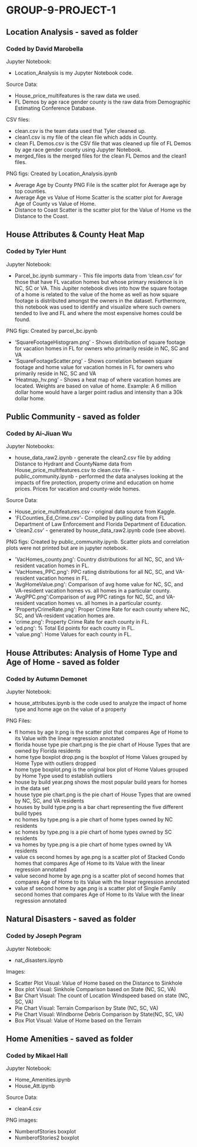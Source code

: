 # GROUP-9-PROJECT-1

## Location Analysis - saved as folder
### Coded by David Marobella
Jupyter Notebook:
- Location_Analysis is my Jupyter Notebook code.

Source Data: 
- House_price_multifeatures is the raw data we used.
- FL Demos by age race gender county is the raw data from Demographic Estimating Conference
  Database.

CSV files:  
- clean.csv is the team data used that Tyler cleaned up.
- clean1.csv is my file of the clean file which adds in County.
- clean FL Demos.csv is the CSV file that was cleaned up file of FL Demos by age race gender county using Jupyter Notebook.
- merged_files is the merged files for the clean FL Demos and the clean1 files.

PNG figs: Created by Location_Analysis.ipynb
- Average Age by County PNG File is the scatter plot for Average age by top counties.
- Average Age vs Value of Home Scatter is the scatter plot for Average Age of County vs Value of Home.
- Distance to Coast Scatter is the scatter plot for the Value of Home vs the Distance to the Coast.

## House Attributes & County Heat Map
### Coded by Tyler Hunt

Jupyter Notebook:
- Parcel_bc.ipynb summary - This file imports data from ‘clean.csv’ for those that have FL vacation homes but whose primary residence is in NC, SC or VA. This Jupiter notebook dives into how the square footage of a home is related to the value of the home as well as how square footage is distributed amongst the owners in the dataset. Furthermore, this notebook was used to identify and visualize where such owners tended to live and FL and where the most expensive homes could be found.

PNG figs: Created by parcel_bc.ipynb
- ‘SquareFootageHistogram.png’ - Shows distribution of square footage for vacation homes in FL for owners who primarily reside in NC, SC and VA
- ‘SquareFootageScatter.png’ - Shows correlation between square footage and home value for vacation homes in FL for owners who primarily reside in NC, SC and VA
- ‘Heatmap_hv.png’ - Shows a heat map of where vacation homes are located. Weights are based on value of home. Example: A 6 million dollar home would have a larger point radius and intensity than a 30k dollar home.


## Public Community - saved as folder
### Coded by Ai-Jiuan Wu
Jupyter Notebooks:
- house_data_raw2.ipynb - generate the clean2.csv file by adding Distance to Hydrant and CountyName data from House_price_multifeatures.csv  to clean.csv file.
-public_community.ipynb - performed the data analyses looking at the impacts of fire protection, property crime and education on home prices.  Prices for vacation and county-wide homes.

Source Data:
 - House_price_multifeatures.csv  - original data source from Kaggle. 
 - 'FLCounties_Ed_Crime.csv'- Compiled by pulling data from FL Department of Law Enforcement and Florida Department of Education.
- 'clean2.csv' - generated by house_data_raw2.ipynb code (see above).

PNG figs: Created by public_community.ipynb.  Scatter plots and correlation plots were not printed but are in jupyter notebook.
- 'VacHomes_county.png': Country distributions for all NC, SC, and VA-resident vacation homes in FL.
- 'VacHomes_PPC.png': PPC rating distributions for all NC, SC, and VA-resident vacation homes in FL.
- 'AvgHomeValue.png': Comparison of avg home value for NC, SC, and VA-resident vacation homes vs. all homes in a particular county.
- 'AvgPPC.png':Comparison of avg PPC ratings  for NC, SC, and VA-resident vacation homes vs. all homes in a particular county.
- 'PropertyCrimeRate.png': Proper Crime Rate for each county where NC, SC, and VA-resident vacation homes are. 
- 'crime.png': Property Crime Rate for each county in FL.
- 'ed.png': % Total Ed points for each county in FL.
- 'value.png': Home Values for each county in FL.

## House Attributes: Analysis of Home Type and Age of Home - saved as folder
### Coded by Autumn Demonet
Jupyter Notebook:
- house_attributes.ipynb is the code used to analyze the impact of home type and home age on the value of a property

PNG Files:
- fl homes by age lr.png is the scatter plot that compares Age of Home to its Value with the linear regression annotated
- florida house type pie chart.png is the pie chart of House Types that are owned by Florida residents
- home type boxplot drop.png is the boxplot of Home Values grouped by Home Type with outliers dropped
- home type boxplot.png is the original box plot of Home Values grouped by Home Type used to establish outliers
- house by build year.png shows the most popular build years for homes in the data set
- house type pie chart.png is the pie chart of House Types that are owned by NC, SC, and VA residents
- houses by build type.png is a bar chart representing the five different build types
- nc homes by type.png is a pie chart of home types owned by NC residents
- sc homes by type.png is a pie chart of home types owned by SC residents
- va homes by type.png is a pie chart of home types owned by VA residents
- value cs second homes by age.png is a scatter plot of Stacked Condo homes that compares Age of Home to its Value with the linear regression annotated
- value second home by age.png is a scatter plot of second homes that compares Age of Home to its Value with the linear regression annotated
- value sf second home by age.png is a scatter plot of Single Family second homes that compares Age of Home to its Value with the linear regression annotated

## Natural Disasters - saved as folder
### Coded by Joseph Pegram

Jupyter Notebook:
- nat_disasters.iipynb

Images:
- Scatter Plot Visual: Value of Home based on the Distance to Sinkhole
- Box plot Visual: Sinkhole Comparison based on State (NC, SC, VA)
- Bar Chart Visual: The count of Location Windspeed based on state (NC, SC, VA)
- Pie Chart Visual: Terrain Comparison by State (NC, SC, VA)
- Pie Chart Visual: Windborne Debris Comparison by State(NC, SC, VA)
- Box Plot Visual: Value of Home based on the Terrain

## Home Amenities - saved as folder
### Coded by Mikael Hall

Jupyter Notebook: 
- Home_Amenities.ipynb
- House_Att.ipynb

Source Data:
- clean4.csv

PNG images: 
- NumberofStories boxplot
- NumberofStories2 boxplot
